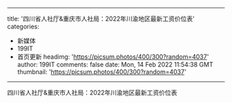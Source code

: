
---
title: '四川省人社厅&重庆市人社局：2022年川渝地区最新工资价位表'
categories: 
 - 新媒体
 - 199IT
 - 首页更新
headimg: 'https://picsum.photos/400/300?random=4037'
author: 199IT
comments: false
date: Mon, 14 Feb 2022 11:54:38 GMT
thumbnail: 'https://picsum.photos/400/300?random=4037'
---

<div>   
四川省人社厅&重庆市人社局：2022年川渝地区最新工资价位表  
</div>
            